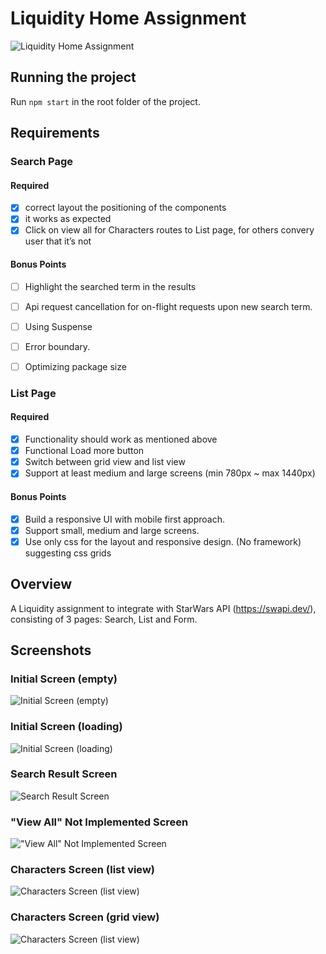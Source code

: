 # Liquidity Home Assignment

![Liquidity Home Assignment](https://i.imgur.com/50P26sF.png)

## Running the project

Run `npm start` in the root folder of the project.

## Requirements

### Search Page
#### Required
* [x] correct layout the positioning of the components
* [x] it works as expected
* [x] Click on view all for Characters routes to List page, for others convery user that it’s not 
#### Bonus Points
* [ ] Highlight the searched term in the results
* [ ] Api request cancellation for on-flight requests upon new search term.
* [ ] Using Suspense
* [ ] Error boundary.
* [ ] Optimizing package size


### List Page
#### Required
* [x] Functionality should work as mentioned above
* [x] Functional Load more button
* [x] Switch between grid view and list view
* [x] Support at least medium and large screens (min 780px ~ max 1440px)
#### Bonus Points
* [x] Build a responsive UI with mobile first approach.
* [x] Support small, medium and large screens.
* [x] Use only css for the layout and responsive design. (No framework) suggesting css grids

## Overview
A Liquidity assignment to integrate with StarWars API (https://swapi.dev/), consisting of 3 pages: Search, List and Form.

## Screenshots

### Initial Screen (empty)
![Initial Screen (empty)](https://i.imgur.com/rC8BcHB.png)

### Initial Screen (loading)
![Initial Screen (loading)](https://i.imgur.com/xym4PsB.png)

### Search Result Screen
![Search Result Screen](https://i.imgur.com/50P26sF.png)

### "View All" Not Implemented Screen
!["View All" Not Implemented Screen](https://i.imgur.com/nRkMI28.png)

### Characters Screen (list view)
![Characters Screen (list view)](https://i.imgur.com/LFukkSy.png)

### Characters Screen (grid view)
![Characters Screen (list view)](https://i.imgur.com/etG8pJu.png)
